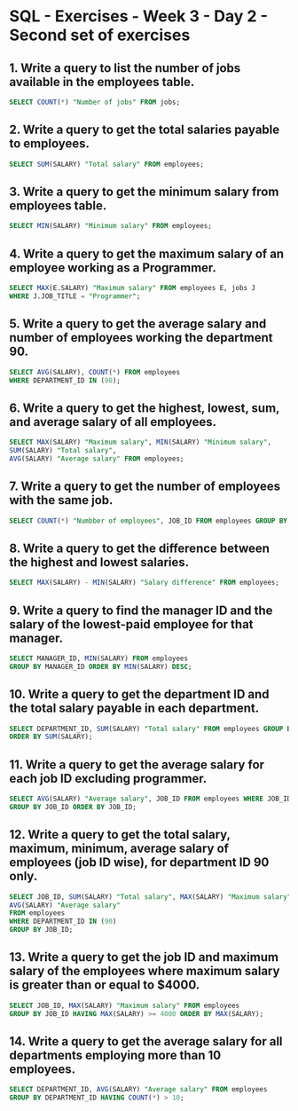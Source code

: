 # SQL - Exercises - Week 3 - Day 2 - Second set of exercises

## 1. Write a query to list the number of jobs available in the employees table.

```sql
SELECT COUNT(*) "Number of jobs" FROM jobs;
```

## 2. Write a query to get the total salaries payable to employees.

```sql
SELECT SUM(SALARY) "Total salary" FROM employees;
```

## 3. Write a query to get the minimum salary from employees table.

```sql
SELECT MIN(SALARY) "Minimum salary" FROM employees;
```

## 4. Write a query to get the maximum salary of an employee working as a Programmer.

```sql
SELECT MAX(E.SALARY) "Maximum salary" FROM employees E, jobs J
WHERE J.JOB_TITLE = "Programmer";
```

## 5. Write a query to get the average salary and number of employees working the department 90.

```sql
SELECT AVG(SALARY), COUNT(*) FROM employees
WHERE DEPARTMENT_ID IN (90);
```

## 6. Write a query to get the highest, lowest, sum, and average salary of all employees.

```sql
SELECT MAX(SALARY) "Maximum salary", MIN(SALARY) "Minimum salary",
SUM(SALARY) "Total salary", 
AVG(SALARY) "Average salary" FROM employees;
```

## 7. Write a query to get the number of employees with the same job.

```sql
SELECT COUNT(*) "Numbber of employees", JOB_ID FROM employees GROUP BY JOB_ID;
```

## 8. Write a query to get the difference between the highest and lowest salaries.

```sql
SELECT MAX(SALARY) - MIN(SALARY) "Salary difference" FROM employees;
```

## 9. Write a query to find the manager ID and the salary of the lowest-paid employee for that manager.

```sql
SELECT MANAGER_ID, MIN(SALARY) FROM employees
GROUP BY MANAGER_ID ORDER BY MIN(SALARY) DESC;
```

## 10. Write a query to get the department ID and the total salary payable in each department.

```sql
SELECT DEPARTMENT_ID, SUM(SALARY) "Total salary" FROM employees GROUP BY DEPARTMENT_ID
ORDER BY SUM(SALARY);
```

## 11. Write a query to get the average salary for each job ID excluding programmer.

```sql
SELECT AVG(SALARY) "Average salary", JOB_ID FROM employees WHERE JOB_ID NOT IN ("Programmer")
GROUP BY JOB_ID ORDER BY JOB_ID;

```

## 12. Write a query to get the total salary, maximum, minimum, average salary of employees (job ID wise), for department ID 90 only.

```sql
SELECT JOB_ID, SUM(SALARY) "Total salary", MAX(SALARY) "Maximum salary", MIN(SALARY) "Minimum salary",
AVG(SALARY) "Average salary"
FROM employees
WHERE DEPARTMENT_ID IN (90)
GROUP BY JOB_ID;
```

## 13. Write a query to get the job ID and maximum salary of the employees where maximum salary is greater than or equal to $4000.

```sql
SELECT JOB_ID, MAX(SALARY) "Maximum salary" FROM employees
GROUP BY JOB_ID HAVING MAX(SALARY) >= 4000 ORDER BY MAX(SALARY);
```

## 14. Write a query to get the average salary for all departments employing more than 10 employees.

```sql
SELECT DEPARTMENT_ID, AVG(SALARY) "Average salary" FROM employees
GROUP BY DEPARTMENT_ID HAVING COUNT(*) > 10;
```
